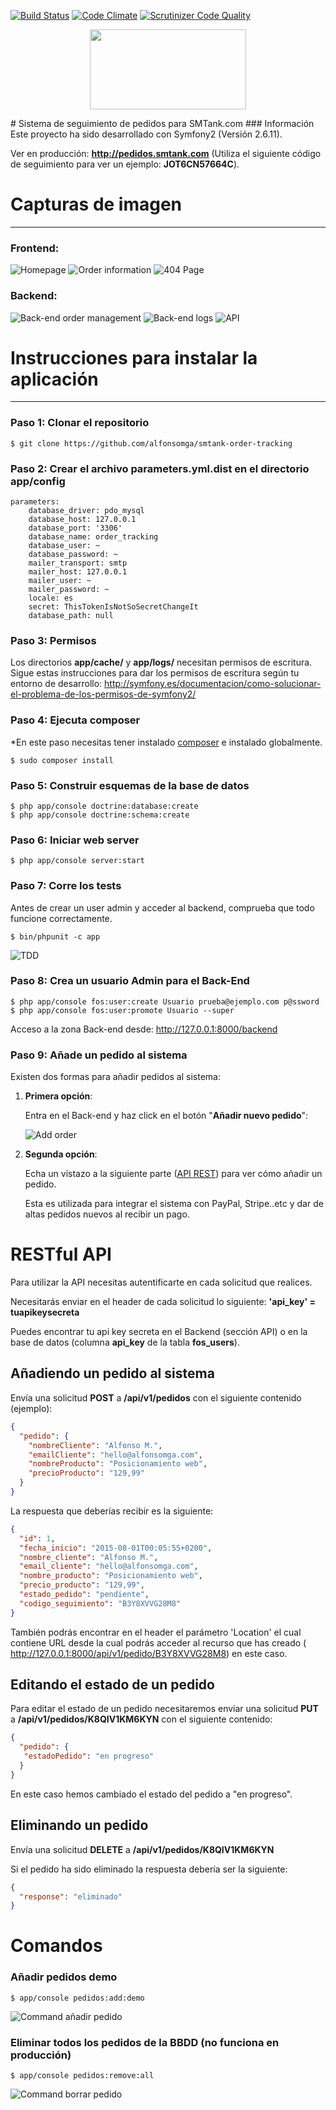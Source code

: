 [![Build Status](https://travis-ci.org/alfonsomga/smtank-order-tracking.svg?branch=master)](https://travis-ci.org/alfonsomga/smtank-order-tracking) [![Code Climate](https://codeclimate.com/github/alfonsomga/smtank-order-tracking/badges/gpa.svg)](https://codeclimate.com/github/alfonsomga/smtank-order-tracking)
[![Scrutinizer Code Quality](https://scrutinizer-ci.com/g/alfonsomga/smtank-order-tracking/badges/quality-score.png?b=prod)](https://scrutinizer-ci.com/g/alfonsomga/smtank-order-tracking/?branch=prod)
<p align="center"><img width="250" height="128" src="http://i.imgur.com/AtFS9Ie.png"/></p>
# Sistema de seguimiento de pedidos para SMTank.com
### Información
Este proyecto ha sido desarrollado con Symfony2 (Versión 2.6.11).


Ver en producción: **http://pedidos.smtank.com** (Utiliza el siguiente código de seguimiento para ver un ejemplo: **JOT6CN57664C**).
# Capturas de imagen
---------------------------------
### Frontend:
![Homepage](http://i.imgur.com/cokxVgl.png)
![Order information](http://i.imgur.com/Jl6UF0N.png)
![404 Page](http://i.imgur.com/BevHFhK.png)
### Backend:
![Back-end order management](https://i.imgur.com/0RmhVgF.png)
![Back-end logs](https://i.imgur.com/saoptIY.png)
![API](https://i.imgur.com/HZ5DTOI.png)



# Instrucciones para instalar la aplicación
----------------------
### Paso 1: Clonar el repositorio
```
$ git clone https://github.com/alfonsomga/smtank-order-tracking
```
### Paso 2: Crear el archivo parameters.yml.dist en el directorio app/config
```
parameters:
    database_driver: pdo_mysql
    database_host: 127.0.0.1
    database_port: '3306'
    database_name: order_tracking
    database_user: ~
    database_password: ~
    mailer_transport: smtp
    mailer_host: 127.0.0.1
    mailer_user: ~
    mailer_password: ~
    locale: es
    secret: ThisTokenIsNotSoSecretChangeIt
    database_path: null
```
### Paso 3: Permisos
Los directorios **app/cache/** y **app/logs/** necesitan permisos de escritura.
Sigue estas instrucciones para dar los permisos de escritura según tu entorno de desarrollo: http://symfony.es/documentacion/como-solucionar-el-problema-de-los-permisos-de-symfony2/
### Paso 4: Ejecuta composer
*En este paso necesitas tener instalado [composer](https://getcomposer.org/download/) e instalado globalmente.
```
$ sudo composer install
```
### Paso 5: Construir esquemas de la base de datos
```
$ php app/console doctrine:database:create
$ php app/console doctrine:schema:create
```
### Paso 6: Iniciar web server
```
$ php app/console server:start
```
### Paso 7: Corre los tests
Antes de crear un user admin y acceder al backend, comprueba que todo funcione correctamente.
```
$ bin/phpunit -c app
```
![TDD](https://i.imgur.com/V8YwmhO.png)
### Paso 8: Crea un usuario Admin para el Back-End
```
$ php app/console fos:user:create Usuario prueba@ejemplo.com p@ssword
$ php app/console fos:user:promote Usuario --super
```
Acceso a la zona Back-end desde: http://127.0.0.1:8000/backend
### Paso 9: Añade un pedido al sistema
Existen dos formas para añadir pedidos al sistema:

1. **Primera opción**:

    Entra en el Back-end y haz click en el botón "**Añadir nuevo pedido**":
    
    ![Add order](https://i.imgur.com/E2C3SNp.png)
    
2. **Segunda opción**:

    Echa un vistazo a la siguiente parte (<a href="#api-rest">API REST</a>) para ver cómo añadir un pedido.
    
    Esta es utilizada para integrar el sistema con PayPal, Stripe..etc y dar de altas pedidos nuevos al recibir
    un pago.
    
# RESTful API
Para utilizar la API necesitas autentificarte en cada solicitud que realices.

Necesitarás enviar en el header de cada solicitud lo siguiente: **'api_key' = tuapikeysecreta**

Puedes encontrar tu api key secreta en el Backend (sección API) o en la base de datos (columna **api_key** de la tabla **fos_users**).
## Añadiendo un pedido al sistema
Envía una solicitud **POST** a **/api/v1/pedidos** con el siguiente contenido (ejemplo):
```json
{
  "pedido": {
    "nombreCliente": "Alfonso M.",
    "emailCliente": "hello@alfonsomga.com",
    "nombreProducto": "Posicionamiento web",
    "precioProducto": "129,99"
  }
}
```
La respuesta que deberías recibir es la siguiente:
```json
{
  "id": 1,
  "fecha_inicio": "2015-08-01T00:05:55+0200",
  "nombre_cliente": "Alfonso M.",
  "email_cliente": "hello@alfonsomga.com",
  "nombre_producto": "Posicionamiento web",
  "precio_producto": "129,99",
  "estado_pedido": "pendiente",
  "codigo_seguimiento": "B3Y8XVVG28M8"
}
```
También podrás encontrar en el header el parámetro 'Location' el cual contiene URL desde la cual 
podrás acceder al recurso que has creado ( http://127.0.0.1:8000/api/v1/pedido/B3Y8XVVG28M8) en este caso.
## Editando el estado de un pedido
Para editar el estado de un pedido necesitaremos enviar una solicitud **PUT** a 
**/api/v1/pedidos/K8QIV1KM6KYN** con el siguiente contenido:
```json
{
  "pedido": {
   "estadoPedido": "en progreso"
  }
}
```
En este caso hemos cambiado el estado del pedido a "en progreso".
## Eliminando un pedido
Envía una solicitud **DELETE** a **/api/v1/pedidos/K8QIV1KM6KYN**

Si el pedido ha sido eliminado la respuesta debería ser la siguiente:
```json
{
  "response": "eliminado"
}
```
# Comandos
### Añadir pedidos demo
```command
$ app/console pedidos:add:demo
```
![Command añadir pedido](https://i.imgur.com/LfLyu8f.png)
### Eliminar todos los pedidos de la BBDD (no funciona en producción)
```command
$ app/console pedidos:remove:all
```
![Command borrar pedido](https://i.imgur.com/NVIJAGw.png)
